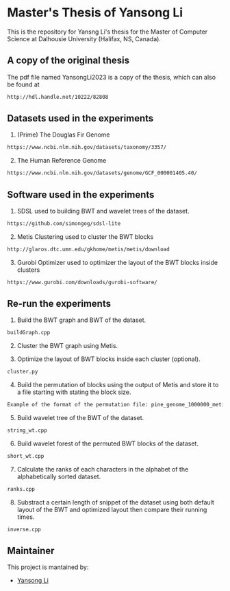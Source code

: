 # Master's Thesis of Yansong Li
This is the repository for Yansng Li's thesis for the Master of Computer Science at Dalhousie University (Halifax, NS, Canada).

## A copy of the original thesis 
The pdf file named YansongLi2023 is a copy of the thesis, which can also be found at
```bash
http://hdl.handle.net/10222/82808
```

## Datasets used in the experiments
1. (Prime) The Douglas Fir Genome
```bash
https://www.ncbi.nlm.nih.gov/datasets/taxonomy/3357/
```

2. The Human Reference Genome
```bash
https://www.ncbi.nlm.nih.gov/datasets/genome/GCF_000001405.40/
```

## Software used in the experiments
1. SDSL used to building BWT and wavelet trees of the dataset.
```bash
https://github.com/simongog/sdsl-lite
```

2. Metis Clustering used to cluster the BWT blocks
```bash
http://glaros.dtc.umn.edu/gkhome/metis/metis/download
```

3. Gurobi Optimizer used to optimizer the layout of the BWT blocks inside clusters
```bash
https://www.gurobi.com/downloads/gurobi-software/
```

## Re-run the experiments
1. Build the BWT graph and BWT of the dataset.
```bash
buildGraph.cpp
```

2. Cluster the BWT graph using Metis.

3. Optimize the layout of BWT blocks inside each cluster (optional).
```bash
cluster.py
```

4. Build the permutation of blocks using the output of Metis and store it to a file starting with stating the block size.
```bash
Example of the format of the permutation file: pine_genome_1000000_metisOrder10.txt (clustered with block size 100000 bases and cluster number of 10)
```

5. Build wavelet tree of the BWT of the dataset.
```bash
string_wt.cpp
```

6. Build wavelet forest of the permuted BWT blocks of the dataset.
```bash
short_wt.cpp
```

7. Calculate the ranks of each characters in the alphabet of the alphabetically sorted dataset.
```bash
ranks.cpp
```

8. Substract a certain length of snippet of the dataset using both default layout of the BWT and optimized layout then compare their running times.
```bash
inverse.cpp
```

## Maintainer
This project is mantained by:
* [Yansong Li](https://git.cs.dal.ca/yansong)
